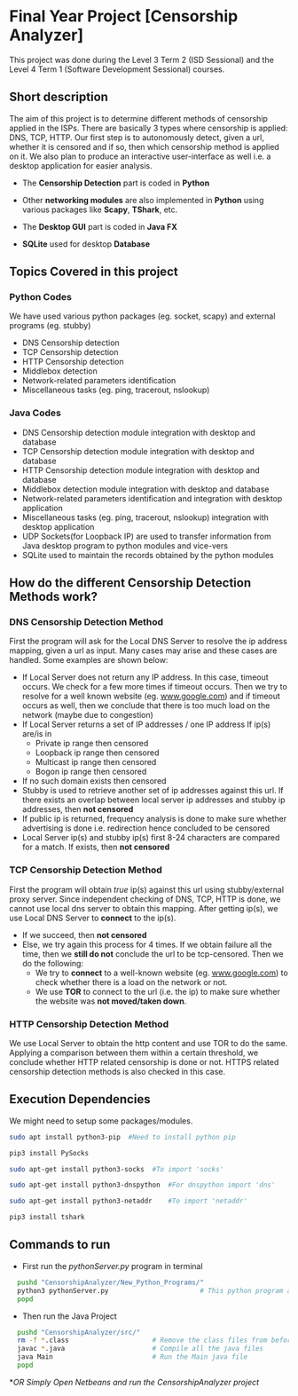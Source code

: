 # Final Year Project [Censorship Analyzer]
This project was done during the Level 3 Term 2 (ISD Sessional) and the Level 4 Term 1 (Software Development Sessional) courses.

## Short description
The aim of this project is to determine different methods of censorship applied in the ISPs.
There are basically 3 types where censorship is applied: DNS, TCP, HTTP.
Our first step is to autonomously detect, given a url, whether it is censored and if so, then which censorship method is applied on it.
We also plan to produce an interactive user-interface as well i.e. a desktop application for easier analysis.

- The **Censorship Detection** part is coded in **Python**

- Other **networking modules** are also implemented in **Python** using various packages like **Scapy**, **TShark**, etc.

- The **Desktop GUI** part is coded in **Java FX**  

- **SQLite** used for desktop **Database**

## Topics Covered in this project

### Python Codes
<!-- UL -->
We have used various python packages (eg. socket, scapy) and external programs (eg. stubby)
* DNS Censorship detection
* TCP Censorship detection
* HTTP Censorship detection
* Middlebox detection
* Network-related parameters identification
* Miscellaneous tasks (eg. ping, tracerout, nslookup)

### Java Codes
<!-- UL -->
* DNS Censorship detection module integration with desktop and database 
* TCP Censorship detection module integration with desktop and database
* HTTP Censorship detection module integration with desktop and database
* Middlebox detection module integration with desktop and database
* Network-related parameters identification and integration with desktop application
* Miscellaneous tasks (eg. ping, tracerout, nslookup) integration with desktop application
* UDP Sockets(for Loopback IP) are used to transfer information from Java desktop program to python modules and vice-vers
* SQLite used to maintain the records obtained by the python modules

<!--### Server Side
While desktop application may be used for per-user basis, after obtaining a record and entering in **local database**, we also
make sure the record goes to a remote server so that a full high-level analysis can be done.
This Server Side is in -->



## How do the different Censorship Detection Methods work?

### DNS Censorship Detection Method
First the program will ask for the Local DNS Server to resolve the ip address mapping, given a url as input.
Many cases may arise and these cases are handled. Some examples are shown below:
<!-- UL -->
* If Local Server does not return any IP address. In this case, timeout occurs. We check for a few more times if timeout occurs. Then we try to resolve for a well known website (eg. www.google.com) and if timeout occurs as well, then we conclude that there is too much load on the network (maybe due to congestion)
* If Local Server returns a set of IP addresses / one IP address
  If ip(s) are/is in 
  * Private ip range then censored
  * Loopback ip range then censored
  * Multicast ip range then censored
  * Bogon ip range then censored
* If no such domain exists then censored
* Stubby is used to retrieve another set of ip addresses against this url. If there exists an overlap between local server ip addresses and stubby ip addresses, then **not censored**
* If public ip is returned, frequency analysis is done to make sure whether advertising is done i.e. redirection hence concluded to be censored
* Local Server ip(s) and stubby ip(s) first 8-24 characters are compared for a match. If exists, then **not censored**

### TCP Censorship Detection Method
First the program will obtain *true* ip(s) against this url using stubby/external proxy server. Since independent checking of DNS, TCP, HTTP is done, we cannot use local dns server to obtain this mapping. After getting ip(s), we use Local DNS Server to **connect** to the ip(s).
<!-- UL -->
* If we succeed, then **not censored**
* Else, we try again this process for 4 times. If we obtain failure all the time, then we **still do not** conclude the url to be tcp-censored. Then we do the following:
  * We try to **connect** to a well-known website (eg. www.google.com) to check whether there is a load on the network or not.
  * We use **TOR** to connect to the url (i.e. the ip) to make sure whether the website was **not moved/taken down**.

### HTTP Censorship Detection Method
We use Local Server to obtain the http content and use TOR to do the same.
Applying a comparison between them within a certain threshold, we conclude whether HTTP related censorship is done or not.
HTTPS related censorship detection methods is also checked in this case.

## Execution Dependencies
We might need to setup some packages/modules.
```bash
sudo apt install python3-pip  #Need to install python pip

pip3 install PySocks

sudo apt-get install python3-socks	#To import 'socks'

sudo apt-get install python3-dnspython  #For dnspython import 'dns'

sudo apt-get install python3-netaddr	#To import 'netaddr'

pip3 install tshark
```


## Commands to run
<!-- UL -->
* First run the *pythonServer.py* program in terminal
```bash
  pushd "CensorshipAnalyzer/New_Python_Programs/"
  python3 pythonServer.py                       # This python program acts like a server to accept instructions from Java Program
  popd
```
* Then run the Java Project
```bash
  pushd "CensorshipAnalyzer/src/"
  rm -f *.class                     # Remove the class files from before
  javac *.java                      # Compile all the java files
  java Main                         # Run the Main java file
  popd
```
**OR Simply Open Netbeans and run the CensorshipAnalyzer project*

